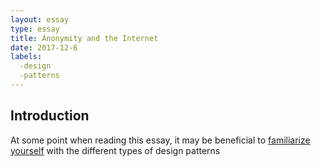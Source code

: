 ```yaml
---
layout: essay
type: essay
title: Anonymity and the Internet
date: 2017-12-6
labels:
  -design
  -patterns
---
```


## Introduction

At some point when reading this essay, it may be beneficial to [familiarize yourself](https://sourcemaking.com/design_patterns) with the different types of design patterns



